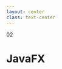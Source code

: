 ```yaml
---
layout: center
class: text-center
---
```


<span class='text-6xl font-extrabold color-orange p-4 border border-solid border-orange rounded-lg'>
02
</span>

<h1 class='font-bold mt-12'>
JavaFX
</h1>
